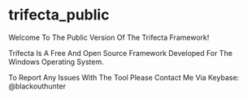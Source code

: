 # trifecta_public
Welcome To The Public Version Of The Trifecta Framework!

Trifecta Is A Free And Open Source Framework Developed For The Windows Operating System.

To Report Any Issues With The Tool Please Contact Me Via Keybase: @blackouthunter
